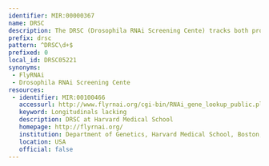 ```yaml
---
identifier: MIR:00000367
name: DRSC
description: The DRSC (Drosophila RNAi Screening Cente) tracks both production of reagents for RNA interference (RNAi) screening in Drosophila cells and RNAi screen results. It maintains a list of Drosophila gene names, identifiers, symbols and synonyms and provides  information for cell-based or in vivo RNAi reagents, other types of reagents, screen results, etc. corresponding for a given gene.
prefix: drsc
pattern: ^DRSC\d+$
prefixed: 0
local_id: DRSC05221
synonyms:
 - FlyRNAi
 - Drosophila RNAi Screening Cente
resources:
 - identifier: MIR:00100466
   accessurl: http://www.flyrnai.org/cgi-bin/RNAi_gene_lookup_public.pl?gname=${lid}
   keyword: Longitudinals lacking
   description: DRSC at Harvard Medical School
   homepage: http://flyrnai.org/
   institution: Department of Genetics, Harvard Medical School, Boston, Massachusetts
   location: USA
   official: false
---
```

